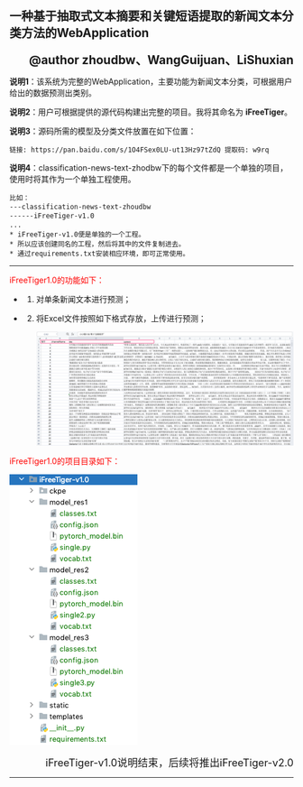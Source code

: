 ## 一种基于抽取式文本摘要和关键短语提取的新闻文本分类方法的WebApplication

<div align="right" style="font-size:1.5em; font-weight:bold;">@author zhoudbw、WangGuijuan、LiShuxian</div>

**说明1**：该系统为完整的WebApplication，主要功能为新闻文本分类，可根据用户给出的数据预测出类别。

**说明2**：用户可根据提供的源代码构建出完整的项目。我将其命名为 **iFreeTiger**。

**说明3**：源码所需的模型及分类文件放置在如下位置：

```
链接: https://pan.baidu.com/s/1O4FSex0LU-ut13Hz97tZdQ 提取码: w9rq 
```

**说明4**：classification-news-text-zhodbw下的每个文件都是一个单独的项目，使用时将其作为一个单独工程使用。

```
比如：
---classification-news-text-zhoudbw
------iFreeTiger-v1.0
...
* iFreeTiger-v1.0便是单独的一个工程。
* 所以应该创建同名的工程，然后将其中的文件复制进去。
* 通过requirements.txt安装相应环境，即可正常使用。
```

---

<div style="color:red">iFreeTiger1.0的功能如下：</div>

- 1. 对单条新闻文本进行预测；

- 2. 将Excel文件按照如下格式存放，上传进行预测；

     ![image-20210818205105344](readme/image-20210818205105344.png)

<div style="color:red">iFreeTiger1.0的项目目录如下：</div>

![image-20210818205735266](readme/image-20210818205735266.png)

<div align="right" style="font-size:1.3em">iFreeTiger-v1.0说明结束，后续将推出iFreeTiger-v2.0</div>

---

